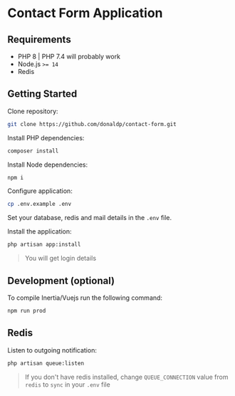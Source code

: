 # Contact Form Application

## Requirements

* PHP 8 | PHP 7.4 will probably work
* Node.js `>= 14`
* Redis

## Getting Started

Clone repository:
```bash
git clone https://github.com/donaldp/contact-form.git
```

Install PHP dependencies:
```bash
composer install
```

Install Node dependencies:
```bash
npm i
```

Configure application:

```bash
cp .env.example .env
```

Set your database, redis and mail details in the `.env` file.

Install the application:
```bash
php artisan app:install
```

> You will get login details

## Development (optional)

To compile Inertia/Vuejs run the following command:

```bash
npm run prod
```

## Redis

Listen to outgoing notification:

```bash
php artisan queue:listen
```

> If you don't have redis installed, change `QUEUE_CONNECTION` value from `redis` to `sync` in your `.env` file
